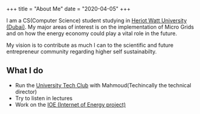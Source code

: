+++
title = "About Me"
date = "2020-04-05"
+++


 I am a CS(Computer Science) student studying in [Heriot Watt University (Dubai)](https://hw.ac.uk). My major areas of interest is on the implementation of Micro Grids and on how the
 energy economy could play a vital role in the future.


 My vision is to contribute as much I can to the scientific and future entrepreneur community regarding higher self sustainabilty.

## What I do

* Run the [University Tech Club](https://hwtech.club) with Mahmoud(Techincally the technical director)
* Try to listen in lectures
* Work on the [IOE (Internet of Energy project)](http://ioe.techclub.dxbssh.xyz)
